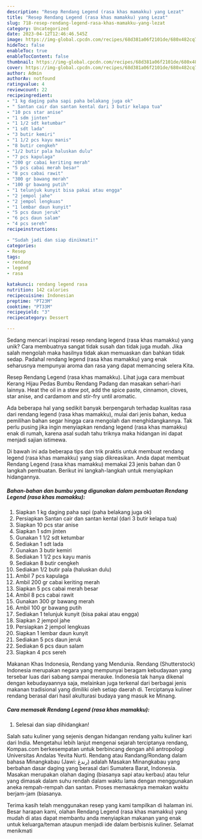```yaml
---
description: "Resep Rendang Legend (rasa khas mamakku) yang Lezat"
title: "Resep Rendang Legend (rasa khas mamakku) yang Lezat"
slug: 718-resep-rendang-legend-rasa-khas-mamakku-yang-lezat
category: Uncategorized
date: 2023-04-12T12:46:46.545Z
image: https://img-global.cpcdn.com/recipes/68d381a06f2101de/680x482cq70/rendang-legend-rasa-khas-mamakku-foto-resep-utama.jpg
hideToc: false
enableToc: true
enableTocContent: false
thumbnail: https://img-global.cpcdn.com/recipes/68d381a06f2101de/680x482cq70/rendang-legend-rasa-khas-mamakku-foto-resep-utama.jpg
cover: https://img-global.cpcdn.com/recipes/68d381a06f2101de/680x482cq70/rendang-legend-rasa-khas-mamakku-foto-resep-utama.jpg
author: Admin
authorAv: notfound
ratingvalue: 4
reviewcount: 22
recipeingredient:
- "1 kg daging paha sapi paha belakang juga ok"
- " Santan cair dan santan kental dari 3 butir kelapa tua"
- "10 pcs star anise"
- "1 sdm jinten"
- "1 1/2 sdt ketumbar"
- "1 sdt lada"
- "3 butir kemiri"
- "1 1/2 pcs kayu manis"
- "8 butir cengkeh"
- "1/2 butir pala haluskan dulu"
- "7 pcs kapulaga"
- "200 gr cabai keriting merah"
- "5 pcs cabai merah besar"
- "8 pcs cabai rawit"
- "300 gr bawang merah"
- "100 gr bawang putih"
- "1 telunjuk kunyit bisa pakai atau engga"
- "2 jempol jahe"
- "2 jempol lengkuas"
- "1 lembar daun kunyit"
- "5 pcs daun jeruk"
- "6 pcs daun salam"
- "4 pcs sereh"
recipeinstructions:

- "Sudah jadi dan siap dinikmati!"
categories:
- Resep
tags:
- rendang
- legend
- rasa

katakunci: rendang legend rasa 
nutrition: 142 calories
recipecuisine: Indonesian
preptime: "PT23M"
cooktime: "PT33M"
recipeyield: "3"
recipecategory: Dessert

---
```





Sedang mencari inspirasi resep rendang legend (rasa khas mamakku) yang unik? Cara membuatnya sangat tidak susah dan tidak juga mudah. Jika salah mengolah maka hasilnya tidak akan memuaskan dan bahkan tidak sedap. Padahal rendang legend (rasa khas mamakku) yang enak seharusnya mempunyai aroma dan rasa yang dapat memancing selera Kita.





Resep Rendang Legend (rasa khas mamakku). Lihat juga cara membuat Kerang Hijau Pedas Bumbu Rendang Padang dan masakan sehari-hari lainnya. Heat the oil in a stew pot, add the spice paste, cinnamon, cloves, star anise, and cardamom and stir-fry until aromatic.

Ada beberapa hal yang sedikit banyak berpengaruh terhadap kualitas rasa dari rendang legend (rasa khas mamakku), mulai dari jenis bahan, kedua pemilihan bahan segar hingga cara mengolah dan menghidangkannya. Tak perlu pusing jika ingin menyiapkan rendang legend (rasa khas mamakku) enak di rumah, karena asal sudah tahu triknya maka hidangan ini dapat menjadi sajian istimewa.






Di bawah ini ada beberapa tips dan trik praktis untuk membuat rendang legend (rasa khas mamakku) yang siap dikreasikan. Anda dapat membuat Rendang Legend (rasa khas mamakku) memakai 23 jenis bahan dan 0 langkah pembuatan. Berikut ini langkah-langkah untuk menyiapkan hidangannya.

<!--inarticleads1-->

##### Bahan-bahan dan bumbu yang digunakan dalam pembuatan Rendang Legend (rasa khas mamakku):

1. Siapkan 1 kg daging paha sapi (paha belakang juga ok)
1. Persiapkan  Santan cair dan santan kental (dari 3 butir kelapa tua)
1. Siapkan 10 pcs star anise
1. Siapkan 1 sdm jinten
1. Gunakan 1 1/2 sdt ketumbar
1. Sediakan 1 sdt lada
1. Gunakan 3 butir kemiri
1. Sediakan 1 1/2 pcs kayu manis
1. Sediakan 8 butir cengkeh
1. Sediakan 1/2 butir pala (haluskan dulu)
1. Ambil 7 pcs kapulaga
1. Ambil 200 gr cabai keriting merah
1. Siapkan 5 pcs cabai merah besar
1. Ambil 8 pcs cabai rawit
1. Gunakan 300 gr bawang merah
1. Ambil 100 gr bawang putih
1. Sediakan 1 telunjuk kunyit (bisa pakai atau engga)
1. Siapkan 2 jempol jahe
1. Persiapkan 2 jempol lengkuas
1. Siapkan 1 lembar daun kunyit
1. Sediakan 5 pcs daun jeruk
1. Sediakan 6 pcs daun salam
1. Siapkan 4 pcs sereh


Makanan Khas Indonesia, Rendang yang Mendunia. Rendang (Shutterstock) Indonesia merupakan negara yang mempunyai beragam kebudayaan yang tersebar luas dari sabang sampai merauke. Indonesia tak hanya dikenal dengan kebudayaannya saja, melainkan juga terkenal dari berbagai jenis makanan tradisional yang dimiliki oleh setiap daerah di. Terciptanya kuliner rendang berasal dari hasil akulturasi budaya yang masuk ke Minang. 

<!--inarticleads2-->

##### Cara memasak Rendang Legend (rasa khas mamakku):


1. Selesai dan siap dihidangkan!

Salah satu kuliner yang sejenis dengan hidangan rendang yaitu kuliner kari dari India. Mengetahui lebih lanjut mengenai sejarah terciptanya rendang, Kompas.com berkesempatan untuk berbincang dengan ahli antropologi Universitas Andalas Yevita Nurti. Rendang atau Randang/Rondang dalam bahasa Minangkabau (Jawi: رندڠ) adalah Masakan Minangkabau yang berbahan dasar daging yang berasal dari Sumatera Barat, Indonesia. Masakan merupakan olahan daging (biasanya sapi atau kerbau) atau telur yang dimasak dalam suhu rendah dalam waktu lama dengan menggunakan aneka rempah-rempah dan santan. Proses memasaknya memakan waktu berjam-jam (biasanya. 

Terima kasih telah menggunakan resep yang kami tampilkan di halaman ini. Besar harapan kami, olahan Rendang Legend (rasa khas mamakku) yang mudah di atas dapat membantu anda menyiapkan makanan yang enak untuk keluarga/teman ataupun menjadi ide dalam berbisnis kuliner. Selamat menikmati
